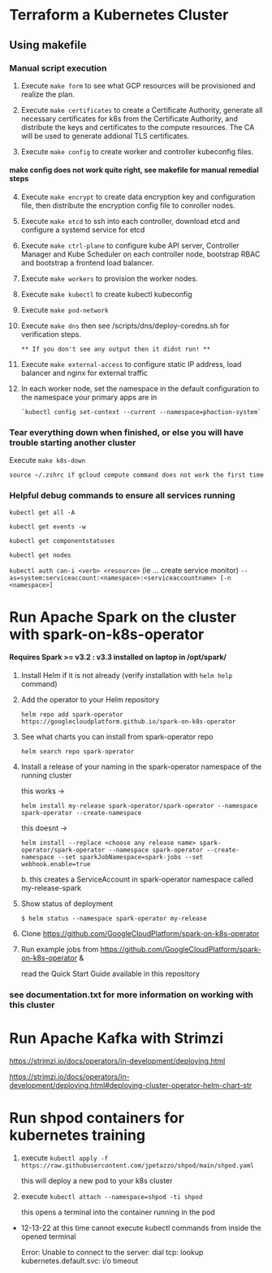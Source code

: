 # Terraform a Kubernetes Cluster

## Using makefile

### Manual script execution

1. Execute `make form` to see what GCP resources will be provisioned and realize the plan.

2. Execute `make certificates` to create a Certificate Authority, generate all necessary certificates for k8s from the Certificate Authority, and distribute the keys and certificates to the compute resources. The CA will be used to generate addional TLS certificates.

3. Execute `make config` to create worker and controller kubeconfig files. 

#### make config does not work quite right, see makefile for manual remedial steps

4. Execute `make encrypt` to create data encryption key and configuration file, then distribute the encryption config file to conroller nodes.

5. Execute `make etcd` to ssh into each controller, download etcd and configure a systemd service for etcd

6. Execute `make ctrl-plane` to configure kube API server, Controller Manager and Kube Scheduler on each controller node, bootstrap RBAC and bootstrap a frontend load balancer.

7. Execute `make workers` to provision the worker nodes.

8. Execute `make kubectl` to create kubectl kubeconfig

9. Execute `make pod-network` 

10. Execute `make dns` then see /scripts/dns/deploy-coredns.sh for verification steps. 
        
        ** If you don't see any output then it didnt run! ** 

11. Execute `make external-access` to configure static IP address, load balancer and nginx for external traffic

12. In each worker node, set the namespace in the default configuration to the namespace your primary apps are in

        `kubectl config set-context --current --namespace=phaction-system`

### Tear everything down when finished, or else you will have trouble starting another cluster

Execute `make k8s-down`

    source ~/.zshrc if gcloud compute command does not work the first time

### Helpful debug commands to ensure all services running

`kubectl get all -A`

`kubectl get events -w`

`kubectl get componentstatuses`

`kubectl get nodes`

`kubectl auth can-i <verb> <resource>` (ie ... create service monitor) `--as=system:serviceaccount:<namespace>:<serviceaccountname> [-n <namespace>]`

# Run Apache Spark on the cluster with spark-on-k8s-operator

#### Requires Spark >= v3.2 :  v3.3 installed on laptop in /opt/spark/

1. Install Helm if it is not already (verify installation with `helm help` command)

2. Add the operator to your Helm repository

    `helm repo add spark-operator https://googlecloudplatform.github.io/spark-on-k8s-operator`

3. See what charts you can install from spark-operator repo

    `helm search repo spark-operator`

4. Install a release of your naming in the spark-operator namespace of the running cluster

    this works ->

    `helm install my-release spark-operator/spark-operator --namespace spark-operator --create-namespace`

    this doesnt ->
    
    `helm install --replace <choose any release name> spark-operator/spark-operator --namespace spark-operator --create-namespace --set sparkJobNamespace=spark-jobs --set webhook.enable=true`

    b. this creates a ServiceAccount in spark-operator namespace called my-release-spark

5. Show status of deployment

    `$ helm status --namespace spark-operator my-release`

6. Clone https://github.com/GoogleCloudPlatform/spark-on-k8s-operator

7. Run example jobs from https://github.com/GoogleCloudPlatform/spark-on-k8s-operator &
    
    read the Quick Start Guide available in this repository

### see documentation.txt for more information on working with this cluster

# Run Apache Kafka with Strimzi 

https://strimzi.io/docs/operators/in-development/deploying.html

https://strimzi.io/docs/operators/in-development/deploying.html#deploying-cluster-operator-helm-chart-str

# Run shpod containers for kubernetes training

1. execute `kubectl apply -f https://raw.githubusercontent.com/jpetazzo/shpod/main/shpod.yaml`

    this will deploy a new pod to your k8s cluster

2. execute `kubectl attach --namespace=shpod -ti shpod` 

    this opens a terminal into the container running in the pod

* 12-13-22 at this time cannot execute kubectl commands from inside the opened terminal

    Error: Unable to connect to the server: dial tcp: lookup kubernetes.default.svc: i/o timeout
